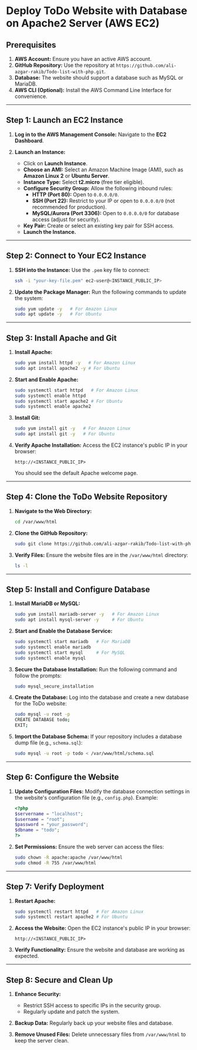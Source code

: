 # Deploy ToDo Website with Database on Apache2 Server (AWS EC2)

## Prerequisites

1. **AWS Account:** Ensure you have an active AWS account.
2. **GitHub Repository:** Use the repository at `https://github.com/ali-azgar-rakib/Todo-list-with-php.git`.
3. **Database:** The website should support a database such as MySQL or MariaDB.
4. **AWS CLI (Optional):** Install the AWS Command Line Interface for convenience.

---

## Step 1: Launch an EC2 Instance

1. **Log in to the AWS Management Console:**
   Navigate to the **EC2 Dashboard**.

2. **Launch an Instance:**
   - Click on **Launch Instance**.
   - **Choose an AMI:** Select an Amazon Machine Image (AMI), such as **Amazon Linux 2** or **Ubuntu Server**.
   - **Instance Type:** Select **t2.micro** (free tier eligible).
   - **Configure Security Group:** Allow the following inbound rules:
     - **HTTP (Port 80):** Open to `0.0.0.0/0`.
     - **SSH (Port 22):** Restrict to your IP or open to `0.0.0.0/0` (not recommended for production).
     - **MySQL/Aurora (Port 3306):** Open to `0.0.0.0/0` for database access (adjust for security).
   - **Key Pair:** Create or select an existing key pair for SSH access.
   - **Launch the Instance.**

---

## Step 2: Connect to Your EC2 Instance

1. **SSH into the Instance:**
   Use the `.pem` key file to connect:
   ```bash
   ssh -i "your-key-file.pem" ec2-user@<INSTANCE_PUBLIC_IP>
   ```

2. **Update the Package Manager:**
   Run the following commands to update the system:
   ```bash
   sudo yum update -y   # For Amazon Linux
   sudo apt update -y   # For Ubuntu
   ```

---

## Step 3: Install Apache and Git

1. **Install Apache:**
   ```bash
   sudo yum install httpd -y   # For Amazon Linux
   sudo apt install apache2 -y # For Ubuntu
   ```

2. **Start and Enable Apache:**
   ```bash
   sudo systemctl start httpd   # For Amazon Linux
   sudo systemctl enable httpd
   sudo systemctl start apache2 # For Ubuntu
   sudo systemctl enable apache2
   ```

3. **Install Git:**
   ```bash
   sudo yum install git -y   # For Amazon Linux
   sudo apt install git -y   # For Ubuntu
   ```

4. **Verify Apache Installation:**
   Access the EC2 instance's public IP in your browser:
   ```
   http://<INSTANCE_PUBLIC_IP>
   ```
   You should see the default Apache welcome page.

---

## Step 4: Clone the ToDo Website Repository

1. **Navigate to the Web Directory:**
   ```bash
   cd /var/www/html
   ```

2. **Clone the GitHub Repository:**
   ```bash
   sudo git clone https://github.com/ali-azgar-rakib/Todo-list-with-php.git .
   ```

3. **Verify Files:**
   Ensure the website files are in the `/var/www/html` directory:
   ```bash
   ls -l
   ```

---

## Step 5: Install and Configure Database

1. **Install MariaDB or MySQL:**
   ```bash
   sudo yum install mariadb-server -y   # For Amazon Linux
   sudo apt install mysql-server -y     # For Ubuntu
   ```

2. **Start and Enable the Database Service:**
   ```bash
   sudo systemctl start mariadb   # For MariaDB
   sudo systemctl enable mariadb
   sudo systemctl start mysql     # For MySQL
   sudo systemctl enable mysql
   ```

3. **Secure the Database Installation:**
   Run the following command and follow the prompts:
   ```bash
   sudo mysql_secure_installation
   ```

4. **Create the Database:**
   Log into the database and create a new database for the ToDo website:
   ```bash
   sudo mysql -u root -p
   CREATE DATABASE todo;
   EXIT;
   ```

5. **Import the Database Schema:**
   If your repository includes a database dump file (e.g., `schema.sql`):
   ```bash
   sudo mysql -u root -p todo < /var/www/html/schema.sql
   ```

---

## Step 6: Configure the Website

1. **Update Configuration Files:**
   Modify the database connection settings in the website's configuration file (e.g., `config.php`). Example:
   ```php
   <?php
   $servername = "localhost";
   $username = "root";
   $password = "your_password";
   $dbname = "todo";
   ?>
   ```

2. **Set Permissions:**
   Ensure the web server can access the files:
   ```bash
   sudo chown -R apache:apache /var/www/html
   sudo chmod -R 755 /var/www/html
   ```

---

## Step 7: Verify Deployment

1. **Restart Apache:**
   ```bash
   sudo systemctl restart httpd   # For Amazon Linux
   sudo systemctl restart apache2 # For Ubuntu
   ```

2. **Access the Website:**
   Open the EC2 instance's public IP in your browser:
   ```
   http://<INSTANCE_PUBLIC_IP>
   ```

3. **Verify Functionality:**
   Ensure the website and database are working as expected.

---

## Step 8: Secure and Clean Up

1. **Enhance Security:**
   - Restrict SSH access to specific IPs in the security group.
   - Regularly update and patch the system.

2. **Backup Data:**
   Regularly back up your website files and database.

3. **Remove Unused Files:**
   Delete unnecessary files from `/var/www/html` to keep the server clean.
